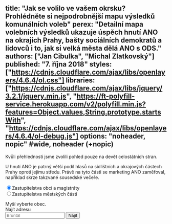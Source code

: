 title: "Jak se volilo ve vašem okrsku? Prohlédněte si nejpodrobnější mapu výsledků komunálních voleb"
perex: "Detailní mapa volebních výsledků ukazuje úspěch hnutí ANO na okrajích Prahy, bašty sociálních demokratů a lidovců i to, jak si velká města dělá ANO s ODS."
authors: ["Jan Cibulka", "Michal Zlatkovský"]
published: "7. října 2018"
styles: ["https://cdnjs.cloudflare.com/ajax/libs/openlayers/4.6.4/ol.css"]
libraries: ["https://cdnjs.cloudflare.com/ajax/libs/jquery/3.2.1/jquery.min.js", "https://ft-polyfill-service.herokuapp.com/v2/polyfill.min.js?features=Object.values,String.prototype.startsWith", "https://cdnjs.cloudflare.com/ajax/libs/openlayers/4.6.4/ol-debug.js"]
options: "noheader, nopic" #wide, noheader (+nopic)
---

Kvůli přehlednosti jsme zvolili pohled pouze na devět celostátních stran. 

U hnutí ANO je patrný větší podíl hlasů na sídlištních a okrajových částech Prahy oproti jejímu středu. Právě na tyto části se marketing ANO zaměřoval, například skrze takzvané sousedské večeře.
<wide>
<div id="mapdiv">
	<div id="select"></div>
	<form class="mcmo_sel">
		<div class="radiob"><input type="radio" class="zasttype" name="zasttype" value="obce" checked="checked">Zastupitelstva obcí a magistráty</div>
		<div class="radiob"><input type="radio" class="zasttype" name="zasttype" id="zastcheck" value="mcmo">Zastupitelstva městských částí</div>
		</form>
	<div id="tooltip">Myší vyberte obec.</div>
	<div id="map" class="map"></div>
	 <form action="?" id='frm-geocode'>
	  <label for="inp-geocode">Najít adresu</label>
	  <div class="inputs">
	    <input type="text" id="inp-geocode" placeholder="Bruntál">
	    <input type="submit" value="Najít">
	  </div>
	</form>
</div>
</wide>